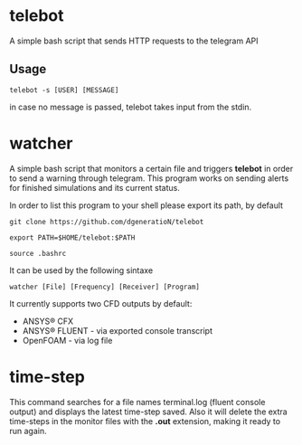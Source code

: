 # telebot
A simple bash script that sends HTTP requests to the telegram API

## Usage

`telebot -s [USER] [MESSAGE]`

in case no message is passed, telebot takes input from the stdin.

# watcher
A simple bash script that monitors a certain file and triggers **telebot** in order to send a warning through telegram. This program works on sending alerts for finished simulations and its current status.

In order to list this program to your shell please export its path, by default

`git clone https://github.com/dgeneratioN/telebot`

`export PATH=$HOME/telebot:$PATH`

`source .bashrc`

It can be used by the following sintaxe

`watcher [File] [Frequency] [Receiver] [Program]`

It currently supports two CFD outputs by default:
* ANSYS® CFX
* ANSYS® FLUENT - via exported console transcript
* OpenFOAM - via log file

# time-step
This command searches for a file names terminal.log (fluent console output) and displays the latest time-step saved. Also it will delete the extra time-steps in the monitor files with the **.out** extension, making it ready to run again.
